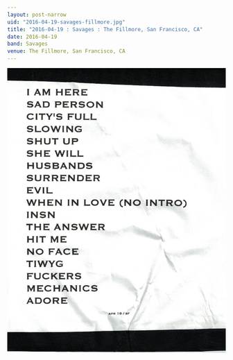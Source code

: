 ```yaml
---
layout: post-narrow
uid: "2016-04-19-savages-fillmore.jpg"
title: "2016-04-19 : Savages : The Fillmore, San Francisco, CA"
date: 2016-04-19
band: Savages
venue: The Fillmore, San Francisco, CA
---
```


<div class="showcase">
  <img src="/img/2016/04/20160419-Savages-Fillmore.jpg" alt="2016-04-19-savages-fillmore.jpg">
</div>
